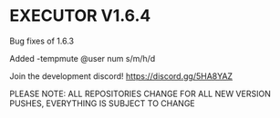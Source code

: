 # EXECUTOR V1.6.4
Bug fixes of 1.6.3

Added -tempmute @user num s/m/h/d



Join the development discord! https://discord.gg/5HA8YAZ

PLEASE NOTE: ALL REPOSITORIES CHANGE FOR ALL NEW VERSION PUSHES, EVERYTHING IS SUBJECT TO CHANGE
